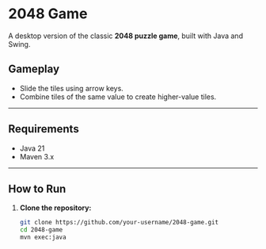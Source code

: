 # 2048 Game

A desktop version of the classic **2048 puzzle game**, built with Java and Swing.

## Gameplay
- Slide the tiles using arrow keys.
- Combine tiles of the same value to create higher-value tiles.

---

## Requirements

- Java 21
- Maven 3.x

---

## How to Run

1. **Clone the repository:**
   ```bash
   git clone https://github.com/your-username/2048-game.git
   cd 2048-game
   mvn exec:java